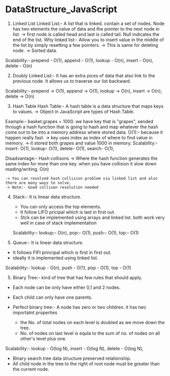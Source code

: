 # DataStructure_JavaScript

1. Linked List
Linked List:- A list that is linked. contain a set of nodes. Node has two elements the value of data and the pointer to the next node in list.
-> first node is called head and last is called tail. Null indicates the end of the list.
Why linked list:- Allow you to insert value in the middle of the list by simply resetting a few pointers.
-> This is same for deleting node.
-> Sorted data.

Scalability:-
   prepend - O(1),
   append - O(1),
   lookup - O(n),
   insert - O(n),
   delete - O(n)

2. Doubly Linked List:- It has an extra pices of data that also link to the previous node. It allows us to traverse our list backward.

Scalability:-
prepend -> O(1),
append -> O(1),
lookup -> O(n),
insert -> O(n),
delete -> O(n)


3. Hash Table
Hash Table:- A hash table is a data structure that maps keys to values.
-> Object in JavaScript are types of Hash Table.

Example:- basket.grapes = 1000.
    we have key that is "grapes", sended through a hash function that is going to hash and map whatever the hash come out to be into a memory address where stored data.
     O(1):- because it happen really fast.
     -> key uses index as index of where to find value in memory.
     -> it stored both grapes and value 1000 in memory.
     Scalability:-
      insert- O(1),
      lookup- O(1),
      delete- O(1),
      search- O(1),

Disadvantage:- Hash collisons -> Where the hash function generates the same index for more than one key. when you have collision it slow down reading/writing. O(n)

    -> You can resolved hash collision problem via linked list and also there are many ways to solve.
    -> Note:- Good collison resolution needed

4. Stack:- It is linear data structure.
   - You can only access the top elements.
   - It follow LIFO pricipal which is last in first out.
   - Stck can be implemented using arrays and linked list. both work very well in case of stack implementation

   Scalability:-
  lookup:- O(n),
  pop:- O(1),
  push:- O(1),
  top:- O(1)

5. Queue:- It is linear data structure.
  - It follows FIFI principal which is first in first out.
  - ideally it is implemented using linked list.

Scalability:-
lookup - O(n),
push   - O(1),
pop    - O(1),
top    - O(1)

5. Binary Tree:- kind of tree that has few rules that should apply.
 - Each node can be only have either 0,1 and 2 nodes.
 - Each child can only have one parents.

- Perfect binary tree:- A node has zero or two children. it has two importatnt properties
  - the No. of total nodes on each level is doubled as we move down the tree.
  - No. of nodes on last level is equla to the sum of no. of nodes on all other's level plus one.

Scalability:-
 lookup - O(log N),
 insert - O(log N),
 delete - O(log N),

- Binary search tree data structure preserved relationship.
- All child node in the tree to the right of root node must be greater than the current node.
  

